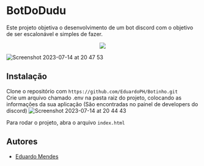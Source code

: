 # BotDoDudu

Este projeto objetiva o desenvolvimento de um bot discord com o objetivo de ser escalonável e simples de fazer.

<p align="center">
  <a href="#"><img src="https://img.shields.io/badge/TypeScript-%23007ACC.svg?style=for-the-badge&logo=typescript&logoColor=white"></a>
</p>

![Screenshot 2023-07-14 at 20 47 53](https://github.com/EduardoPH/Botinho/assets/88357842/29ff91bd-c9e7-47bd-8d23-1474d8adcdb4)

## Instalação

Clone o repositório com ```https://github.com/EduardoPH/Botinho.git``` <br/>
Crie um arquivo chamado .env na pasta raiz do projeto, colocando as informações da sua aplicação (São encontradas no painel de developers do discord)
![Screenshot 2023-07-14 at 20 44 43](https://github.com/EduardoPH/Botinho/assets/88357842/417dbc25-f2e3-4f68-b54a-dd28b141e49b)


Para rodar o projeto, abra o arquivo ```index.html```

## Autores

- [Eduardo Mendes](https://www.github.com/EduardoPH)
